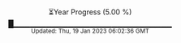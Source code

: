 <p align="center">
⏳Year Progress (5.00 %) <br>
█▁▁▁▁▁▁▁▁▁▁▁▁▁▁▁▁▁▁▁▁▁▁▁▁▁▁▁▁▁ <br>
<sub>Updated: Thu, 19 Jan 2023 06:02:36 GMT</sub>
</p>

